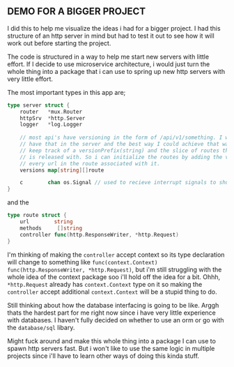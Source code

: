 ## DEMO FOR A BIGGER PROJECT

I did this to help me visualize the ideas i had for a bigger project. I had this structure of an http server in mind but had to test it out to see how it will work out before starting the project.

The code is structured in a way to help me start new servers with little effort. If I decide to use microservice architecture, i would just turn the whole thing into a package that i can use to spring up new http servers with very little effort.

The most important types in this app are;
```go
type server struct {
	router   *mux.Router
	httpSrv  *http.Server
	logger   *log.Logger
	
	// most api's have versioning in the form of /api/v1/something. I wanted to
	// have that in the server and the best way I could achieve that was using a map to
	// keep track of a versionPrefix(string) and the slice of routes that version
	// is released with. So i can initialize the routes by adding the versionPrefix to every
	// every url in the route associated with it.
	versions map[string][]route

	c        chan os.Signal // used to recieve interrupt signals to shutdown server.
}
```
and the
```go
type route struct {
	url        string
	methods     []string
	controller func(http.ResponseWriter, *http.Request)
}
```
I'm thinking of making the `controller` accept context so its type declaration will change to something like `func(context.Context) func(http.ResponseWriter, *http.Request)`, but i'm still struggling with the whole idea of the context package soo i'll hold off the idea for a bit. Ohhh, `*http.Request` already has `context.Context` type on it so making the `controller` accept additional `context.Context` will be a stupid thing to do.

Still thinking about how the database interfacing is going to be like. Arggh thats the hardest part for me right now since i have very little experience with databases. I haven't fully decided on whether to use
an orm or go with the `database/sql` libary.

Might fuck around and make this whole thing into a package I can use to spawn http servers fast. But i won't like to use the same logic in multiple projects since i'll have to learn other ways of doing this kinda stuff.
